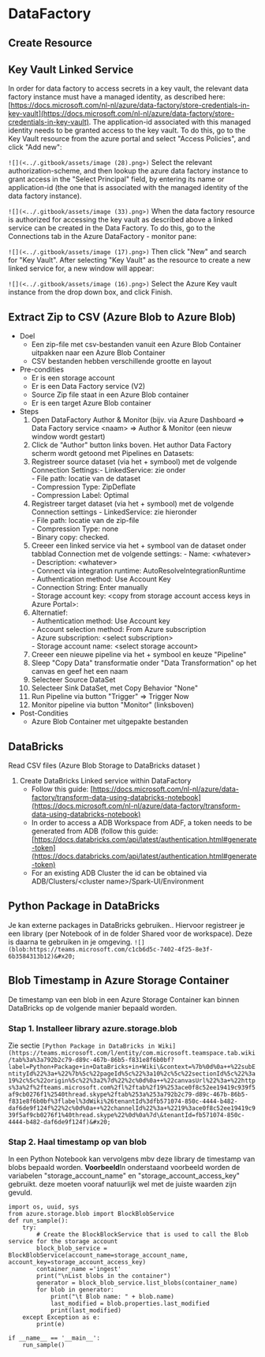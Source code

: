 # DataFactory

## Create Resource

## Key Vault Linked Service



In order for data factory  to access secrets in a key vault, the relevant data factory instance must have a managed identity, as described here: [https://docs.microsoft.com/nl-nl/azure/data-factory/store-credentials-in-key-vault](https://docs.microsoft.com/nl-nl/azure/data-factory/store-credentials-in-key-vault). The application-id associated with this managed identity needs to be granted access to the key vault. To do this, go to the Key Vault resource from the azure portal and select "Access Policies", and click "Add new":

```![](<../.gitbook/assets/image (28).png>)```
Select the relevant authorization-scheme, and then lookup the azure data factory instance to grant access in the "Select Principal" field, by entering its name or application-id (the one that is associated with the managed identity of the data factory instance).

```![](<../.gitbook/assets/image (33).png>)```
When the data factory resource is authorized for accessing the key vault as described above a linked service can be created in the Data Factory. To do this, go to the Connections tab in the Azure DataFactory - monitor pane:

```![](<../.gitbook/assets/image (17).png>)```
Then click "New" and search for "Key Vault". After selecting "Key Vault" as the resource to create a new linked service for, a new window will appear:

```![](<../.gitbook/assets/image (16).png>)```
Select the Azure Key vault instance from the drop down box, and click Finish.&#x20;



## Extract Zip to CSV (Azure Blob to Azure Blob)

* Doel
  * Een zip-file met csv-bestanden vanuit een Azure Blob Container uitpakken naar een Azure Blob Container
  * CSV bestanden hebben verschillende grootte en layout&#x20;
* Pre-condities
  * Er is een storage account
  * Er is een Data Factory service (V2)
  * Source Zip file staat in een Azure Blob container
  * Er is een target Azure Blob container
* Steps
  1. Open DataFactory Author & Monitor (bijv. via Azure Dashboard => Data Factory service \<naam> => Author & Monitor (een nieuw window wordt gestart)
  2. Click de "Author" button links boven. Het author Data Factory scherm wordt getoond met Pipelines en Datasets: &#x20;
  3. Registreer source dataset (via het + symbool) met de volgende Connection Settings:- LinkedService: zie onder\
     \- File path: locatie van de dataset\
     \- Compression Type: ZipDeflate\
     \- Compression Label: Optimal
  4. Registreer target dataset (via het + symbool) met de volgende Connection settings - LinkedService: zie hieronder\
     \- File path: locatie van de zip-file\
     \- Compression Type: none\
     \- Binary copy: checked.
  5. Creeer een linked service via het + symbool van de dataset onder tabblad Connection met de volgende settings: - Name: \<whatever>\
     \- Description: \<whatever>\
     \- Connect via integration runtime: AutoResolveIntegrationRuntime\
     \- Authentication method: Use Account Key\
     \- Connection String: Enter manually\
     \- Storage account key: \<copy from storage account access keys in Azure Portal>:
  6. Alternatief: \
     \- Authentication method: Use Account key\
     \- Account selection method: From Azure subscription\
     \- Azure subscription: \<select subscription>\
     \- Storage account name: \<select storage account>
  7. Creeer een nieuwe pipeline via het + symbool en keuze "Pipeline"
  8. Sleep "Copy Data" transformatie onder "Data Transformation" op het canvas en geef het een naam
  9. Selecteer Source DataSet
  10. Selecteer Sink DataSet, met Copy Behavior "None"
  11. Run Pipeline via button "Trigger" => Trigger Now
  12. Monitor pipeline via button "Monitor" (linksboven)
* Post-Condities
  * Azure Blob Container met uitgepakte bestanden&#x20;

## DataBricks

Read CSV files (Azure Blob Storage to DataBricks dataset )

1. Create DataBricks Linked service within DataFactory
   * Follow this guide: [https://docs.microsoft.com/nl-nl/azure/data-factory/transform-data-using-databricks-notebook](https://docs.microsoft.com/nl-nl/azure/data-factory/transform-data-using-databricks-notebook)
   * In order to access a ADB Workspace from ADF, a token needs to be generated from ADB (follow this guide: [https://docs.databricks.com/api/latest/authentication.html#generate-token](https://docs.databricks.com/api/latest/authentication.html#generate-token)
   * For an existing ADB Cluster the id can be obtained via ADB/Clusters/\<cluster name>/Spark-UI/Environment

## Python Package in DataBricks

Je kan externe packages in DataBricks gebruiken.. Hiervoor registreer je een library (per Notebook of in de folder Shared voor de workspace). Deze is daarna te gebruiken in je omgeving. 
```![](blob:https://teams.microsoft.com/c1cb6d5c-7402-4f25-8e3f-6b3584313b12)&#x20;```

## Blob Timestamp in Azure Storage Container

De timestamp van een blob in een Azure Storage Container kan binnen DataBricks op de volgende manier bepaald worden.&#x20;

### Stap 1. Installeer library azure.storage.blob

Zie sectie ```[Python Package in DataBricks in Wiki](https://teams.microsoft.com/l/entity/com.microsoft.teamspace.tab.wiki/tab%3a%3a792b2c79-d89c-467b-86b5-f831e8f6b0bf?label=Python+Package+in+DataBricks+in+Wiki\&context=%7b%0d%0a++%22subEntityId%22%3a+%22%7b%5c%22pageId%5c%22%3a10%2c%5c%22sectionId%5c%22%3a19%2c%5c%22origin%5c%22%3a2%7d%22%2c%0d%0a++%22canvasUrl%22%3a+%22https%3a%2f%2fteams.microsoft.com%2fl%2ftab%2f19%253ace0f8c52ee19419c939f5af9cb0276f1%2540thread.skype%2ftab%253a%253a792b2c79-d89c-467b-86b5-f831e8f6b0bf%3flabel%3dWiki%26tenantId%3dfb571074-850c-4444-b482-daf6de9f124f%22%2c%0d%0a++%22channelId%22%3a+%2219%3ace0f8c52ee19419c939f5af9cb0276f1%40thread.skype%22%0d%0a%7d\&tenantId=fb571074-850c-4444-b482-daf6de9f124f)&#x20;```

### Stap 2. Haal timestamp op van blob

In een Python Notebook kan vervolgens mbv deze library de timestamp van blobs bepaald worden. **Voorbeeld**In onderstaand voorbeeld worden de variabelen "storage\_account\_name" en "storage\_account\_access\_key" gebruikt. deze moeten vooraf natuurlijk wel met de juiste waarden zijn gevuld.&#x20;

```
import os, uuid, sys
from azure.storage.blob import BlockBlobService
def run_sample():
    try:
        # Create the BlockBlockService that is used to call the Blob service for the storage account
        block_blob_service = BlockBlobService(account_name=storage_account_name, account_key=storage_account_access_key)         
        container_name ='ingest'
        print("\nList blobs in the container")
        generator = block_blob_service.list_blobs(container_name)
        for blob in generator:
            print("\t Blob name: " + blob.name)
            last_modified = blob.properties.last_modified
            print(last_modified)
    except Exception as e:
        print(e)
        
if __name__ == '__main__':
    run_sample()
```
